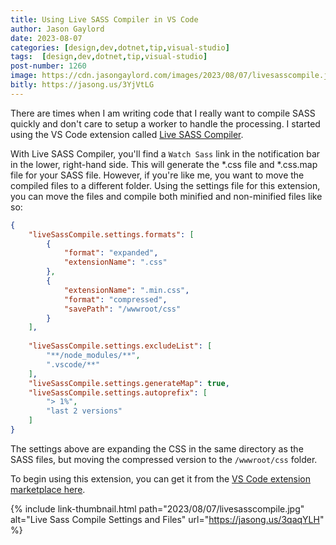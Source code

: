 ```yaml
---
title: Using Live SASS Compiler in VS Code
author: Jason Gaylord
date: 2023-08-07
categories: [design,dev,dotnet,tip,visual-studio]
tags:  [design,dev,dotnet,tip,visual-studio]
post-number: 1260
image: https://cdn.jasongaylord.com/images/2023/08/07/livesasscompile.jpg
bitly: https://jasong.us/3YjVtLG
---
```


There are times when I am writing code that I really want to compile SASS quickly and don't care to setup a worker to handle the processing. I started using the VS Code extension called [Live SASS Compiler](https://jasong.us/3qaqYLH). 

With Live SASS Compiler, you'll find a `Watch Sass` link in the notification bar in the lower, right-hand side. This will generate the *.css file and *.css.map file for your SASS file. However, if you're like me, you want to move the compiled files to a different folder. Using the settings file for this extension, you can move the files and compile both minified and non-minified files like so:

```json
{
    "liveSassCompile.settings.formats": [
        {
            "format": "expanded",
            "extensionName": ".css"
        },
        {
            "extensionName": ".min.css",
            "format": "compressed",
            "savePath": "/wwwroot/css"
        }
    ],
    
    "liveSassCompile.settings.excludeList": [
        "**/node_modules/**",
        ".vscode/**"
    ],
    "liveSassCompile.settings.generateMap": true,
    "liveSassCompile.settings.autoprefix": [
        "> 1%",
        "last 2 versions"
    ]
}
```

The settings above are expanding the CSS in the same directory as the SASS files, but moving the compressed version to the `/wwwroot/css` folder.

To begin using this extension, you can get it from the [VS Code extension marketplace here](https://jasong.us/3qaqYLH).

{% include link-thumbnail.html path="2023/08/07/livesasscompile.jpg" alt="Live Sass Compile Settings and Files" url="https://jasong.us/3qaqYLH" %}